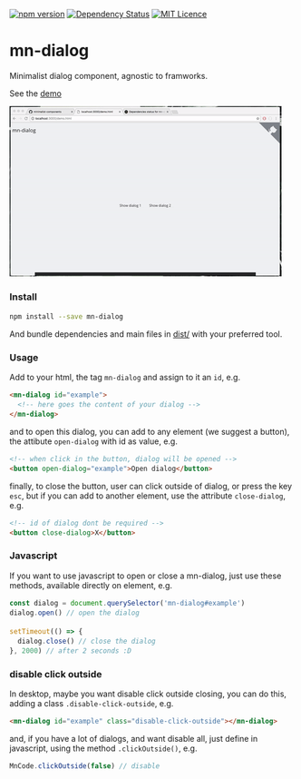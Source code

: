 [![npm version](https://badge.fury.io/js/mn-dialog.svg)](https://badge.fury.io/js/mn-dialog)
[![Dependency Status](https://gemnasium.com/badges/github.com/minimalist-components/mn-dialog.svg)](https://gemnasium.com/github.com/minimalist-components/mn-dialog)
[![MIT Licence](https://badges.frapsoft.com/os/mit/mit.svg?v=103)](https://opensource.org/licenses/mit-license.php)  

# mn-dialog

Minimalist dialog component, agnostic to framworks.

See the [demo](https://minimalist-components.github.io/mn-dialog/)

<a href="https://minimalist-components.github.io/mn-dialog/">
<img src="https://raw.githubusercontent.com/minimalist-components/mn-dialog/master/preview.gif">
</a>

### Install

```sh
npm install --save mn-dialog
```

And bundle dependencies and main files in [dist/](https://github.com/minimalist-components/mn-dialog/tree/master/dist) with your preferred tool.

### Usage

Add to your html, the tag `mn-dialog` and assign to it an `id`, e.g.

```html
<mn-dialog id="example">
  <!-- here goes the content of your dialog -->
</mn-dialog>
```

and to open this dialog, you can add to any element (we suggest a button), the attibute `open-dialog` with id as value, e.g.

```html
<!-- when click in the button, dialog will be opened -->
<button open-dialog="example">Open dialog</button>
```


finally, to close the button, user can click outside of dialog, or press the key `esc`, but if you can add to another element, use the attribute `close-dialog`, e.g.

```html
<!-- id of dialog dont be required -->
<button close-dialog>X</button>
```


### Javascript

If you want to use javascript to open or close a mn-dialog, just use these methods, available directly on element, e.g.

```js
const dialog = document.querySelector('mn-dialog#example')
dialog.open() // open the dialog

setTimeout(() => {
  dialog.close() // close the dialog
}, 2000) // after 2 seconds :D
```


### disable click outside

In desktop, maybe you want disable click outside closing, you can do this, adding a class `.disable-click-outside`, e.g.

```html
<mn-dialog id="example" class="disable-click-outside"></mn-dialog>
```

and, if you have a lot of dialogs, and want disable all, just define in javascript, using the method `.clickOutside()`, e.g.

```js
MnCode.clickOutside(false) // disable
```

